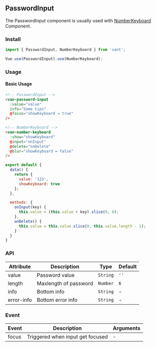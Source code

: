 ## PasswordInput
The PasswordInput component is usually used with [NumberKeyboard](#/en-US/number-keyboard) Component.

### Install
``` javascript
import { PasswordInput, NumberKeyboard } from 'vant';

Vue.use(PasswordInput).use(NumberKeyboard);
```

### Usage

#### Basic Usage

```html
<!-- PasswordInput -->
<van-password-input
  :value="value"
  info="Some tips"
  @focus="showKeyboard = true"
/>

<!-- NumberKeyboard -->
<van-number-keyboard
  :show="showKeyboard"
  @input="onInput"
  @delete="onDelete"
  @blur="showKeyboard = false"
/>
```

```javascript
export default {
  data() {
    return {
      value: '123',
      showKeyboard: true
    };
  },

  methods: {
    onInput(key) {
      this.value = (this.value + key).slice(0, 6);
    },
    onDelete() {
      this.value = this.value.slice(0, this.value.length - 1);
    }
  }
}
```

### API

| Attribute | Description | Type | Default |
|------|------|------|------|
| value | Password value | `String` | `''` |
| length | Maxlength of password | `Number` | `6` |
| info | Bottom info | `String` | - |
| error-info | Bottom error info | `String` | - |

### Event

| Event | Description | Arguments |
|------|------|------|
| focus | Triggered when input get focused | - |
